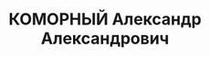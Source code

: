 ---
title: КОМОРНЫЙ Александр Александрович
description: "1905 р., українець, з міщан, позапартійний, освіта вища, начальник сектора\
  \ Управління Сталінської залізниці. \n  31.10.1937 р.звинувачений у належності до\
  \ к/рев. організації, розстріляний 01.11.1937 р. \n  Реабілітований 31.05.1958 р."
---